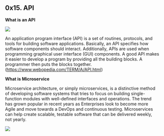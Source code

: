 ## 0x15. API

**What is an API**

![](https://qph.fs.quoracdn.net/main-qimg-f08207c22aaace3c95ffde03fbf027a7)

An application program interface (API) is a set of routines, protocols, and
tools for building software applications. Basically, an API specifies how
software components should interact. Additionally, APIs are used when
programming graphical user interface (GUI) components. A good API makes it
easier to develop a program by providing all the building blocks. A programmer
then puts the blocks together. (https://www.webopedia.com/TERM/A/API.html)

**What is Microservice**

Microservice architecture, or simply microservices, is a distinctive method of
developing software systems that tries to focus on building single-function
modules with well-defined interfaces and operations. The trend has grown popular
in recent years as Enterprises look to become more Agile and move towards a
DevOps and continuous testing. Microservices can help create scalable, testable
software that can be delivered weekly, not yearly.

![](https://smartbear.com/getattachment/Learn/API-Design/What-Is-Microservices-Architecture/Screen-Shot-2018-06-05-at-9-33-26-PM.png)
